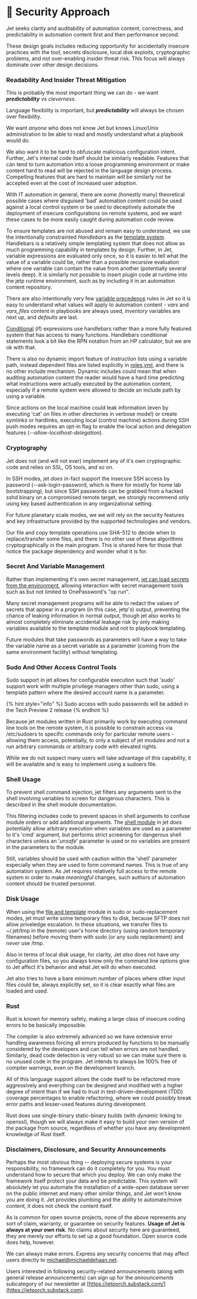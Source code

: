 # 🔐 Security Approach

Jet seeks clarity and auditability of automation content, correctness, and predictability in automation content first and then performance second.&#x20;

These design goals includes reducing opportunity for accidentally insecure practices with the tool, secrets disclosure, local disk exploits, cryptographic problems, and not over-enabling insider threat risk. This focus will always dominate over other design decisions.

### Readability And Insider Threat Mitigation

This is probably the most important thing we can do - we want _**predictability**_ vs _cleverness_.&#x20;

Language flexibility is important, but _**predictability**_ will always be chosen over flexibility.&#x20;

We want _anyone_ who does not know Jet but knows Linux/Unix administration to be able to read and mostly understand what a playbook would do.&#x20;

We also want it to be hard to obfuscate malicious configuration intent.  Further, Jet's internal code itself should be similarly readable. Features that can tend to turn automation into a loose programming environment or make content hard to read will be rejected in the language design process. Compelling features that are hard to maintain will be similarly _not_ be accepted even at the cost of increased user adoption.

With IT automation in general, there are some (honestly many) theoretical possible cases where disguised 'bad' automation content could be used against a local control system or be used to deceptively automate the deployment of insecure configurations on remote systems, and we want these cases to be more easily caught during automation code review.

To ensure templates are not abused and remain easy to understand, we use the intentionally constrainted _Handlebars_ as the [template system](../playbooks/using-variables.md). Handlebars is a relatively simple templating system that does not allow as much programming capability in templates by design. Further, in Jet, variable expressions are evaluated only once, so it is easier to tell what the value of a variable could be, rather than a possible recursive evaluation where one variable can contain the value from another (potentially several levels deep). It is similarly not possible to insert plugin code at runtime into the jetp runtime environment, such as by including it in an automation content repository.&#x20;

There are also intentionally very few [variable precedence](../playbooks/using-variables.md) rules in Jet so it is easy to understand what values will apply to automation content - _vars_ and _vars\_files_ content in playbooks are always used, _inventory_ variables are next up, and _defaults_ are last.

[Conditional](../playbooks/tasks-and-task-modifiers.md) (if) expressions use handlebars rather than a more fully featured system that has access to many functions. Handlebars conditional statements look a bit like the RPN notation from an HP calculator, but we are ok with that.

There is also no dynamic import feature of instruction lists using a variable path, instead dependent files are listed explicitly in [roles.yml](../playbooks/roles.md), and there is no other include mechanism. Dynamic includes could mean that when auditing automation content the reader would have a hard time predicting what instructions were actually executed by the automation content, especially if a remote system were allowed to decide an include path by using a variable.

Since actions on the local machine could leak information (even by executing 'cat' on files in other directories in verbose mode!) or create symlinks or hardlinks, executing local (control machine) actions during SSH push modes requires an opt-in flag to enable the local action and delegation features (_--allow-localhost-delegation_).

### Cryptography

Jet does not (and will not ever) implement any of it's own cryptographic code and relies on SSL, OS tools, and so on.

In SSH modes, jet _does_ in-fact support the insecure SSH access by password (--ask-login-password, which is there for mostly for home lab bootstrapping), but since SSH passwords can be grabbed from a hacked sshd binary on a compromised remote target, we strongly recommend only using key based authentication in any organizational setting.

For future planetary scale modes, we we will rely on the security features and key infrastructure provided by the supported technologies and vendors.

Our file and copy template operations use SHA-512 to decide when to replace/transfer some files, and there is no other use of these algorithms cryptographically in the main program. This is shared here for those that notice the package dependency and wonder what it is for.

### Secret And Variable Management

Rather than implementing it's own secret management, [jet can load secrets from the environment](security-approach.md#secret-management), allowing interaction with secret management tools such as but not limited to OnePassword's "op run".&#x20;

Many secret management programs will be able to redact the values of secrets that appear in a program (in this case, jetp's) output, preventing the chance of leaking information in normal output, though jet also works to almost completely eliminate accidental leakage risk by only making variables available to the template module and not to playbook templating.

Future modules that take passwords as parameters will have a way to take the variable name as a secret variable as a parameter (coming from the same environment facility) without templating.

### Sudo And Other Access Control Tools

Sudo support in jet allows for configurable execution such that 'sudo' support work with multiple privilege managers other than sudo, using a template pattern where the desired account name is a parameter.&#x20;

{% hint style="info" %}
Sudo access with sudo passwords will be added in the Tech Preview 2 release
{% endhint %}

Because jet modules written in Rust primarily work by executing command line tools on the remote system, it _is_ possible to constrain access via /etc/sudoers to specific commands only for particular remote users - allowing them access, potentially, to only a subject of jet modules and not a run arbitrary commands or arbitrary code with elevated rights.&#x20;

While we do not suspect many users will take advantage of this capability, it will be available and is easy to implement using a sudoers file.

### Shell Usage

To prevent shell command injection, jet filters any arguments sent to the shell involving variables to screen for dangerous characters. This is described in the shell module documentation.

This filtering includes code to prevent spaces in shell arguments to confuse module orders or add additional arguments. The [shell module](../modules/commands.md#understanding-variable-safety) in jet _does_ potentially allow arbitrary execution when variables are used as a parameter to it's 'cmd' argument, but performs strict screening for dangerous shell characters unless an '_unsafe_' parameter is used or no variables are present in the parameters to the module.&#x20;

Still, variables should be used with caution within the 'shell' parameter especially when they are used to form command names. This is true of any automation system. As Jet requires relatively full access to the remote system in order to make _meaningful_ changes, such authors of automation content should be trusted personnel.

### Disk Usage

When using the [file and template](../modules/files.md) module in sudo or sudo-replacement modes, jet must write some temporary files to disk, because SFTP does not allow priveledge escalation. In these situations, we transfer files to \~/.jet/tmp in the (remote) user's home directory (using random temporary filenames) before moving them with sudo (or any sudo replacement) and _never_ use /tmp.

Also in terms of local disk usage, for clarity, Jet _also_ does not have _any_ configuration files, so you always know only the command line options give to Jet affect it's behavior and what Jet will do when executed.

Jet also tries to have a bare minimum number of places where other input files could be, always explicitly set, so it is clear exactly what files are loaded and used.

### Rust

Rust is known for memory safety, making a large class of insecure coding errors to be basically impossible.

The compiler is also extremely advanced so we have extensive error handling awareness forcing all errors produced by functions to be manually considered by the developers and can tell when errors are not handled. Similarly, dead code detection is very robust so we can make sure there is no unused code in the program. Jet intends to always be 100% free of compiler warnings, even on the development branch.

All of this language support allows the code itself to be refactored more aggressively and everything can be designed and modified with a higher degree of intent than if we had to trust in test-driven-development (TDD) coverage percentages to enable refactoring, where we could possibly break error paths and lesser-used features during development.

Rust does use single-binary static-binary builds (with _dynamic_ linking to openssl), though we will always make it easy to build your own version of the package from source, regardless of whether you have any development knowledge of Rust itself.

### Disclaimers, Disclosure, and Security Announcements

Perhaps the most obvious thing -- deploying secure systems is your responsibility, no framework can do it completely for you. You must understand how to secure that which you deploy. We can only make the framework itself protect your data and be predictable. This system will absolutely let you automate the installation of a wide-open database server on the public internet and many other similar things, and Jet won't know you are doing it. Jet provides plumbing and the ability to automate/move content, it does not check the content itself.

As is common for open source projects, none of the above represents any sort of claim, warranty, or guarantee on security features.  **Usage of Jet is always at your own risk**. No claims about security here are guaranteed, they are merely our efforts to set up a good foundation. Open source code does help, however.

We can always make errors. Express any security concerns that may affect users directly to michael@michaeldehaan.net.

Users interested in following security-related announcements (along with general release announcements) can sign up for the _announcements_ subcategory of our newsletter at [https://jetporch.substack.com/](https://jetporch.substack.com).





